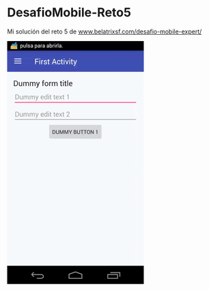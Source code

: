 # DesafioMobile-Reto5
Mi solución del reto 5 de www.belatrixsf.com/desafio-mobile-expert/

![Interfaz gráfica de la aplicación](https://raw.githubusercontent.com/hugoangeles0810/DesafioMobile-Reto5/master/art/app.gif)
